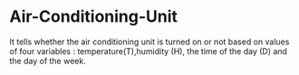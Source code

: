 # Air-Conditioning-Unit
It tells whether the air conditioning unit is turned on or not based on values of four variables : temperature(T),humidity (H), the time of the day (D) and the day of the week.
